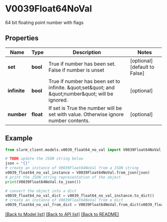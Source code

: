 # V0039Float64NoVal

64 bit floating point number with flags

## Properties

Name | Type | Description | Notes
------------ | ------------- | ------------- | -------------
**set** | **bool** | True if number has been set. False if number is unset | [optional] [default to False]
**infinite** | **bool** | True if number has been set to infinite. \&quot;set\&quot; and \&quot;number\&quot; will be ignored. | [optional] 
**number** | **float** | If set is True the number will be set with value. Otherwise ignore number contents. | [optional] 

## Example

```python
from slurm_client.models.v0039_float64_no_val import V0039Float64NoVal

# TODO update the JSON string below
json = "{}"
# create an instance of V0039Float64NoVal from a JSON string
v0039_float64_no_val_instance = V0039Float64NoVal.from_json(json)
# print the JSON string representation of the object
print(V0039Float64NoVal.to_json())

# convert the object into a dict
v0039_float64_no_val_dict = v0039_float64_no_val_instance.to_dict()
# create an instance of V0039Float64NoVal from a dict
v0039_float64_no_val_from_dict = V0039Float64NoVal.from_dict(v0039_float64_no_val_dict)
```
[[Back to Model list]](../README.md#documentation-for-models) [[Back to API list]](../README.md#documentation-for-api-endpoints) [[Back to README]](../README.md)



